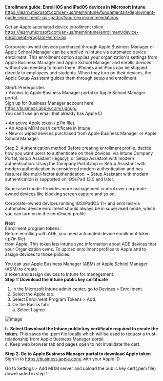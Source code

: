 E**nrollment guide: Enroll iOS and iPadOS devices in Microsoft Intune**<br />
https://learn.microsoft.com/en-us/mem/intune/fundamentals/deployment-guide-enrollment-ios-ipados?source=recommendations.

Get an Apple automated device enrollment token<br />
https://learn.microsoft.com/en-us/mem/intune/enrollment/device-enrollment-program-enroll-ios

Corporate-owned devices purchased through Apple Business Manager or Apple School Manager can be enrolled in Intune via automated device enrollment. This enrollment option applies your organization's settings from Apple Business Manager and Apple School Manager and enrolls devices without you needing to touch them. iPhones and iPads can be shipped directly to employees and students. When they turn on their devices, the Apple Setup Assistant guides them through setup and enrollment.

Step1: Prerequisites<br />
•	Access to Apple Business Manager portal or Apple School Manager portal.<br />
Sign up for Business Manager account here https://business.apple.com/signup/<br />
You can't use an email that already has Apple ID<br />

•	An active Apple token (.p7m file).<br />
•	An Apple MDM push certificate in Intune.<br />
•	New or wiped devices purchased from Apple Business Manager or Apple School Manager.

Step 2: Authentication method
Before creating enrollment profile, decide how you want users to authenticate on their devices: via Intune Company Portal, Setup Assistant (legacy), or Setup Assistant with modern authentication. Using the Company Portal app or Setup Assistant with modern authentication is considered modern authentication and has features like multi-factor authentication.
•	Setup Assistant with modern authentication is supported on iOS/iPad 13.0 and later.

Supervised mode: Provides more management control over corporate-owned devices like blocking screen capture and so on.

Corporate-owned devices running iOS/iPadOS 11+ and enrolled via automated device enrollment should always be in supervised mode, which you can turn on in the enrollment profile.<br />

**Next**<br />
Enrollment program tokens: <br /> 
Before enrolling with ADE, you need automated device enrollment token (.p7m file)<br /> from Apple. This token lets Intune sync information about ADE devices that <br />your Organization owns. To upload enrollment profiles to Apple and to assign devices to those policies.<br />

You can use Apple Business Manager (ABM) or Apple School Manager (ASM) to create <br />a token and assign devices to Intune for management.<br />
**Step 1: Download the Intune public key certificate**<br />
1.	In the Microsoft Intune admin center, go to Devices > Enrollment.<br />
2.	Select the Apple tab.<br />
3.	Select Enrollment Program Tokens > Add.<br />
4.	On the Basics tab:<br />
a.	Select I agree

![image](https://github.com/stahir131/Apple-Automated-Device-Enrollment/assets/64047385/c67f339c-32b6-4a4e-aaa7-46cd0f403b2e)

b. **Select Download the Intune public key certificate required to create the token.** This saves the .pem file locally which will be used to request a trust-relationship from Apple Business Manager portal. <br />
c. Keep web browser tab and pages open to not invalidate the cert.

**Step 2: Go to Apple Business Manager portal to download Apple token**<br />
Sign in to https://business.apple.com/ with your Apple ID<br />

Go to Settings > Add MDM server and upload the public key cert(.pem file) downloaded in step 1.























